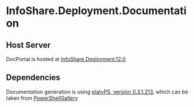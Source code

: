 ﻿InfoShare.Deployment.Documentation
================================================

## Host Server
DocPortal is hosted at [InfoShare.Deployment.12.0](http://kiev-green-bld.global.sdl.corp:8081/12.0/)


## Dependencies
Documentation generation is using [platyPS, version 0.3.1.213](https://blogs.msdn.microsoft.com/powershell/2016/02/05/platyps-write-external-help-files-in-markdown/), which can be taken from [PowerShellGallery](https://www.powershellgallery.com/)

